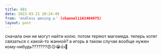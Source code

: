 ```yaml
---
title: 681
date: 2023-03-21 20:24:49
from: 'endless шизing ⍼' (channel1162404975)
layout: post
---
```


сначала они не могут найти колю. потом теряют магомеда. теперь хотят связаться с какой-то жанной? а игорь в таком случае вообще нужен кому-нибудь???????😍😔😭👍🥺
